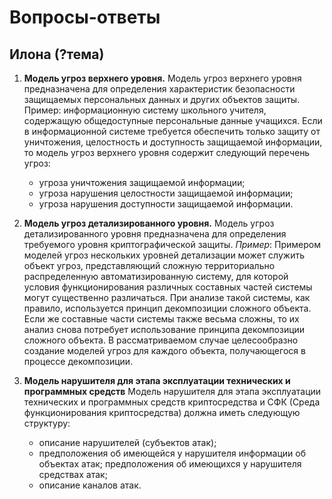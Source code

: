 # Вопросы-ответы

## Илона (?тема)
1. **Модель угроз верхнего уровня.**
Модель угроз верхнего уровня предназначена для определения характеристик безопасности защищаемых персональных данных и других объектов защиты.
Пример: информационную систему школьного учителя, содержащую общедоступные персональные данные учащихся.
Если в информационной системе требуется обеспечить только защиту от уничтожения, целостность и доступность защищаемой информации, то модель угроз верхнего уровня содержит следующий перечень угроз: 
    - угроза уничтожения защищаемой информации; 
    - угроза нарушения целостности защищаемой информации; 
    - угроза нарушения доступности защищаемой информации.

2. **Модель угроз детализированного уровня.**
Модель угроз детализированного уровня предназначена для определения требуемого уровня криптографической защиты.
_Пример_:
Примером моделей угроз нескольких уровней детализации может служить объект угроз, представляющий сложную территориально распределенную автоматизированную систему, для которой условия функционирования различных составных частей системы могут существенно различаться. При анализе такой системы, как правило, используется принцип декомпозиции сложного объекта. Если же составные части системы также весьма сложны, то их анализ снова потребует использование принципа декомпозиции сложного объекта. В рассматриваемом случае целесообразно создание моделей угроз для каждого объекта, получающегося в процессе декомпозиции.

3. **Модель нарушителя для этапа эксплуатации технических и программных средств**
Модель нарушителя для этапа эксплуатации технических и программных средств криптосредства и СФК (Среда функционирования криптосредства) должна иметь следующую структуру: 
    - описание нарушителей (субъектов атак); 
    - предположения об имеющейся у нарушителя информации об объектах атак; предположения об имеющихся у нарушителя средствах атак; 
    - описание каналов атак.
